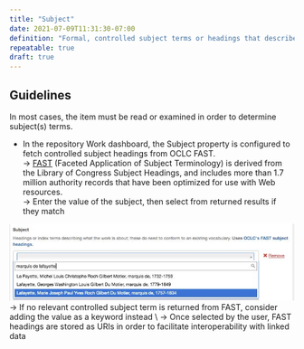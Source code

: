 ```yaml
---
title: "Subject"
date: 2021-07-09T11:31:30-07:00
definition: "Formal, controlled subject terms or headings that describe the people, organizations, events, themes, or topics of the resource."
repeatable: true
draft: true
---
```


## Guidelines

In most cases, the item must be read or examined in order to determine subject(s) terms.

- In the repository Work dashboard, the Subject property is configured to fetch controlled subject headings from OCLC FAST. \
&rarr; <u>[FAST](http://fast.oclc.org/searchfast/)</u> (Faceted Application of Subject Terminology) is derived from the Library of Congress Subject Headings, and includes more than 1.7 million authority records that have been optimized for use with Web resources. \
&rarr; Enter the value of the subject, then select from returned results if they match
<img src="/LDR_MetadataCreationGuidelines_Subject.jpg" alt="FAST search box">
&rarr; If no relevant controlled subject term is returned from FAST, consider adding the value as a keyword instead \
&rarr; Once selected by the user, FAST headings are stored as URIs in order to facilitate interoperability with linked data
